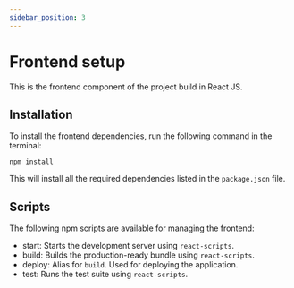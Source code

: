 ```yaml
---
sidebar_position: 3
---
```


# Frontend setup

This is the frontend component of the project build in React JS.

## Installation

To install the frontend dependencies, run the following command in the terminal:

`npm install`

This will install all the required dependencies listed in the `package.json` file.

## Scripts

The following npm scripts are available for managing the frontend:

-   start: Starts the development server using `react-scripts`.
-   build: Builds the production-ready bundle using `react-scripts`.
-   deploy: Alias for `build`. Used for deploying the application.
-   test: Runs the test suite using `react-scripts`.